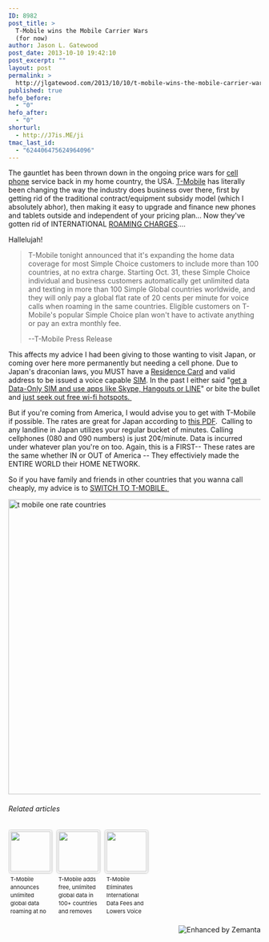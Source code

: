 ```yaml
---
ID: 8982
post_title: >
  T-Mobile wins the Mobile Carrier Wars
  (for now)
author: Jason L. Gatewood
post_date: 2013-10-10 19:42:10
post_excerpt: ""
layout: post
permalink: >
  http://jlgatewood.com/2013/10/10/t-mobile-wins-the-mobile-carrier-wars-for-now/
published: true
hefo_before:
  - "0"
hefo_after:
  - "0"
shorturl:
  - http://J7is.ME/ji
tmac_last_id:
  - "624406475624964096"
---
```

The gauntlet has been thrown down in the ongoing price wars for <a class="zem_slink" title="Cell Phones" href="http://www.t-mobile.com/cell-phones.html" rel="tmobile" target="_blank">cell phone</a> service back in my home country, the USA. <a class="zem_slink" title="T-Mobile" href="http://www.telekom.com/home" rel="homepage" target="_blank">T-Mobile</a> has literally been changing the way the industry does business over there, first by getting rid of the traditional contract/equipment subsidy model (which I absolutely abhor), then making it easy to upgrade and finance new phones and tablets outside and independent of your pricing plan... Now they've gotten rid of INTERNATIONAL <a class="zem_slink" title="Roaming" href="http://en.wikipedia.org/wiki/Roaming" rel="wikipedia" target="_blank">ROAMING CHARGES</a>....

Hallelujah!
<blockquote>T-Mobile tonight announced that it's expanding the home data coverage for most Simple Choice customers to include more than 100 countries, at no extra charge. Starting Oct. 31, these Simple Choice individual and business customers automatically get unlimited data and texting in more than 100 Simple Global countries worldwide, and they will only pay a global flat rate of 20 cents per minute for voice calls when roaming in the same countries. Eligible customers on T-Mobile's popular Simple Choice plan won't have to activate anything or pay an extra monthly fee.

--T-Mobile Press Release</blockquote>
This affects my advice I had been giving to those wanting to visit Japan, or coming over here more permanently but needing a cell phone. Due to Japan's draconian laws, you MUST have a <a class="zem_slink" title="Residence card of a family member of a Union citizen" href="http://en.wikipedia.org/wiki/Residence_card_of_a_family_member_of_a_Union_citizen" rel="wikipedia" target="_blank">Residence Card</a> and valid address to be issued a voice capable <a class="zem_slink" title="Subscriber identity module" href="http://en.wikipedia.org/wiki/Subscriber_identity_module" rel="wikipedia" target="_blank">SIM</a>. In the past I either said "<a title="Here’s why you should consider going “data only” for cellphone service in Japan." href="http://jlgatewood.com/2012/12/07/heres-why-you-should-consider-going-data-only-for-cellphone-service-in-japan/" target="_blank">get a Data-Only SIM and use apps like Skype, Hangouts or LINE</a>" or bite the bullet and <a title="Cheap or Free Wi-Fi around the Tokyo Metropolitan Area (and the rest of Japan too!)" href="http://jlgatewood.com/2013/04/10/cheap-or-free-wi-fi-around-the-tokyo-metropolitan-area-and-the-rest-of-japan-too/" target="_blank">just seek out free wi-fi hotspots. </a>

But if you're coming from America, I would advise you to get with T-Mobile if possible. The rates are great for Japan according to <a href="http://multimediacapsule.thomsonone.com/file/download/1707/RelatedDocuments/764" target="_blank">this PDF</a>.  Calling to any landline in Japan utilizes your regular bucket of minutes. Calling cellphones (080 and 090 numbers) is just 20¢/minute. Data is incurred under whatever plan you're on too. Again, this is a FIRST-- These rates are the same whether IN or OUT of America -- They effectiviely made the ENTIRE WORLD their HOME NETWORK.

So if you have family and friends in other countries that you wanna call cheaply, my advice is to <span style="text-decoration: underline;">SWITCH TO <a class="zem_slink" title="T-mobile" href="http://www.t-mobile.com" rel="tmobile" target="_blank">T-MOBILE</a>. </span>

<a href="http://jlgatewood.com/wp-content/uploads/2013/10/t-mobile-one-rate-countries.png"><img class="aligncenter size-medium wp-image-9022" src="http://jlgatewood.com/wp-content/uploads/2013/10/t-mobile-one-rate-countries-620x588.png" alt="t mobile one rate countries" width="620" height="588" /></a>
<h6 class="zemanta-related-title" style="font-size: 1em;">Related articles</h6>
<ul class="zemanta-article-ul zemanta-article-ul-image" style="margin: 0; padding: 0; overflow: hidden;">
	<li class="zemanta-article-ul-li-image zemanta-article-ul-li" style="padding: 0; background: none; list-style: none; display: block; float: left; vertical-align: top; text-align: left; width: 84px; font-size: 11px; margin: 2px 10px 10px 2px;"><a style="box-shadow: 0px 0px 4px #999; padding: 2px; display: block; border-radius: 2px; text-decoration: none;" href="http://www.theverge.com/2013/10/9/4821692/t-mobile-announces-unlimited-global-data-roaming-at-no-extra-charge" target="_blank"><img style="padding: 0; margin: 0; border: 0; display: block; width: 80px; max-width: 100%;" src="http://jlgatewood.com/wp-content/uploads/2013/10/209765353_80_801.jpg" alt="" /></a><a style="display: block; overflow: hidden; text-decoration: none; line-height: 12pt; height: 80px; padding: 5px 2px 0 2px;" href="http://www.theverge.com/2013/10/9/4821692/t-mobile-announces-unlimited-global-data-roaming-at-no-extra-charge" target="_blank">T-Mobile announces unlimited global data roaming at no extra charge</a></li>
	<li class="zemanta-article-ul-li-image zemanta-article-ul-li" style="padding: 0; background: none; list-style: none; display: block; float: left; vertical-align: top; text-align: left; width: 84px; font-size: 11px; margin: 2px 10px 10px 2px;"><a style="box-shadow: 0px 0px 4px #999; padding: 2px; display: block; border-radius: 2px; text-decoration: none;" href="http://www.phonearena.com/news/T-Mobile-adds-free-unlimited-global-data-in-100-countries-and-removes-high-priced-roaming-charges_id48144" target="_blank"><img style="padding: 0; margin: 0; border: 0; display: block; width: 80px; max-width: 100%;" src="http://jlgatewood.com/wp-content/uploads/2013/10/209783999_80_801.jpg" alt="" /></a><a style="display: block; overflow: hidden; text-decoration: none; line-height: 12pt; height: 80px; padding: 5px 2px 0 2px;" href="http://www.phonearena.com/news/T-Mobile-adds-free-unlimited-global-data-in-100-countries-and-removes-high-priced-roaming-charges_id48144" target="_blank">T-Mobile adds free, unlimited global data in 100+ countries and removes high priced roaming charges</a></li>
	<li class="zemanta-article-ul-li-image zemanta-article-ul-li" style="padding: 0; background: none; list-style: none; display: block; float: left; vertical-align: top; text-align: left; width: 84px; font-size: 11px; margin: 2px 10px 10px 2px;"><a style="box-shadow: 0px 0px 4px #999; padding: 2px; display: block; border-radius: 2px; text-decoration: none;" href="http://www.forbes.com/sites/larrymagid/2013/10/09/eliminating-international-data-fees-and-lowering-voice-roaming-costs-makes-t-mobile-a-good-choice-for-global-road-warriors/" target="_blank"><img style="padding: 0; margin: 0; border: 0; display: block; width: 80px; max-width: 100%;" src="http://jlgatewood.com/wp-content/uploads/2013/10/209839696_80_801.jpg" alt="" /></a><a style="display: block; overflow: hidden; text-decoration: none; line-height: 12pt; height: 80px; padding: 5px 2px 0 2px;" href="http://www.forbes.com/sites/larrymagid/2013/10/09/eliminating-international-data-fees-and-lowering-voice-roaming-costs-makes-t-mobile-a-good-choice-for-global-road-warriors/" target="_blank">T-Mobile Eliminates International Data Fees and Lowers Voice Costs In 100 Countries</a></li>
</ul>
<div class="zemanta-pixie" style="margin-top: 10px; height: 15px;"><a class="zemanta-pixie-a" title="Enhanced by Zemanta" href="http://www.zemanta.com/?px"><img class="zemanta-pixie-img" style="border: none; float: right;" src="http://img.zemanta.com/zemified_h.png?x-id=2a77a98e-a364-43ce-a697-b6f3e6732ce8" alt="Enhanced by Zemanta" /></a></div>